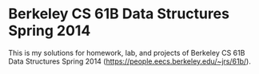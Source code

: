 # Berkeley CS 61B Data Structures Spring 2014

This is my solutions for homework, lab, and projects of Berkeley CS 61B Data Structures Spring 2014 (https://people.eecs.berkeley.edu/~jrs/61b/).